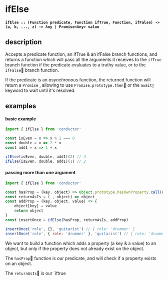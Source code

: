 # ifElse

**`ifElse :: (Function predicate, Function ifTrue, Function, ifFalse) -> (a, b, ..., z) -> Any | Promise<Any> value`**

## description

Accepts a predicate function, an ifTrue & an ifFalse branch functions, and returns a function which will pass all the arguments it receives to the `ifTrue` branch function if the predicate evaluates to a truthy value, or to the `ifFalse` branch function.

If the predicate is an _asynchronous_ function, the returned function will return a `Promise` , allowing to use `Promise.prototype.then` or the `await` keyword to wait until it's resolved.

## examples

#### basic example

```javascript
import { ifElse } from 'conductor'

const isEven = x => x % 2 === 0
const double = x => 2 * x
const add1 = x => 1 + x

ifElse(isEven, double, add1)(2) // 4
ifElse(isEven, double, add1)(1) // 2
```

#### passing more than one argument

```javascript
import { ifElse } from 'conductor'

const hasProp = (key, object) => Object.prototype.hasOwnProperty.call(object, key)
const returnAsIs = (_, object) => object
const addProp = (key, object, value) => {
    object[key] = value
    return object
}
const insertOnce = ifElse(hasProp, returnAsIs, addProp)

insertOnce('role', {}, 'guitarist') // { role: 'drummer' }
insertOnce('role', { role: 'drummer' }, 'guitarist') // { role: 'drummer' }
```

We want to build a function which adds a property \(a key & a value\) to an object, but only if the property does not already exist on the object. 

The `hasProp` function is our predicate, and will check if a property exists on an object.

The `returnAsIs` is our \`iftrue  

